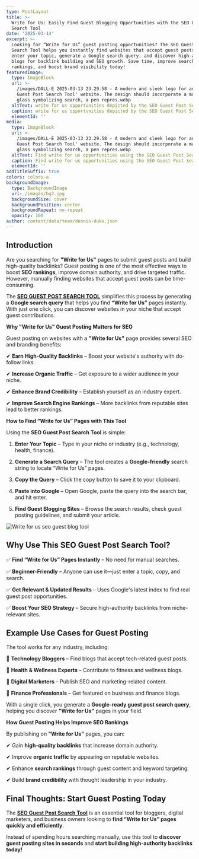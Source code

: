 ```yaml
---
type: PostLayout
title: >-
  Write for Us: Easily Find Guest Blogging Opportunities with the SEO Guest Post
  Search Tool
date: '2025-03-14'
excerpt: >-
  Looking for “Write for Us” guest posting opportunities? The SEO Guest Post
  Search Tool helps you instantly find websites that accept guest posts. Simply
  enter your topic, generate a Google search query, and discover high-authority
  blogs for backlink building and SEO growth. Save time, improve search
  rankings, and boost brand visibility today!
featuredImage:
  type: ImageBlock
  url: >-
    /images/DALL·E 2025-03-13 23.29.58 - A modern and sleek logo for an 'SEO
    Guest Post Search Tool' website. The design should incorporate a magnifying
    glass symbolizing search, a pen repres.webp
  altText: write for us opportunities depicted by the SEO Guest Post Search Tool logo
  caption: write for us opportunities depicted by the SEO Guest Post Search Tool logo
  elementId: ''
media:
  type: ImageBlock
  url: >-
    /images/DALL·E 2025-03-13 23.29.58 - A modern and sleek logo for an 'SEO
    Guest Post Search Tool' website. The design should incorporate a magnifying
    glass symbolizing search, a pen repres.webp
  altText: Find write for us opportunities using the SEO Guest Post Search Tool
  caption: Find write for us opportunities using the SEO Guest Post Search Tool
  elementId: ''
addTitleSuffix: true
colors: colors-a
backgroundImage:
  type: BackgroundImage
  url: /images/bg2.jpg
  backgroundSize: cover
  backgroundPosition: center
  backgroundRepeat: no-repeat
  opacity: 100
author: content/data/team/dennis-duke.json
---
```

## **Introduction**

Are you searching for **"Write for Us"** pages to submit guest posts and build high-quality backlinks? Guest posting is one of the most effective ways to boost **SEO rankings**, improve domain authority, and drive targeted traffic. However, manually finding websites that accept guest posts can be time-consuming.

The [**SEO GUEST POST SEARCH TOOL**](https://dennis8175.wixstudio.com/guest-post-search) simplifies this process by generating a **Google search query** that helps you find **“Write for Us”** pages instantly. With just one click, you can discover websites in your niche that accept guest contributions.

**Why "Write for Us" Guest Posting Matters for SEO**

Guest posting on websites with a **"Write for Us"** page provides several SEO and branding benefits:

✔ **Earn High-Quality Backlinks** – Boost your website's authority with do-follow links.

✔ **Increase Organic Traffic** – Get exposure to a wider audience in your niche.

✔ **Enhance Brand Credibility** – Establish yourself as an industry expert.

✔ **Improve Search Engine Rankings** – More backlinks from reputable sites lead to better rankings.

**How to Find “Write for Us” Pages with This Tool**

Using the **SEO Guest Post Search Tool** is simple:

1.  **Enter Your Topic** – Type in your niche or industry (e.g., technology, health, finance).

2.  **Generate a Search Query** – The tool creates a **Google-friendly** search string to locate “Write for Us” pages.

3.  **Copy the Query** – Click the copy button to save it to your clipboard.

4.  **Paste into Google** – Open Google, paste the query into the search bar, and hit enter.

5.  **Find Guest Blogging Sites** – Browse the search results, check guest posting guidelines, and submit your article.

![Write for us seo guest blog tool](/images/seo-guest-post-search-tool%20\(2\).png)

## **Why Use This SEO Guest Post Search Tool?**

✅ **Find “Write for Us” Pages Instantly** – No need for manual searches.

✅ **Beginner-Friendly** – Anyone can use it—just enter a topic, copy, and search.

✅ **Get Relevant & Updated Results** – Uses Google's latest index to find real guest post opportunities.

✅ **Boost Your SEO Strategy** – Secure high-authority backlinks from niche-relevant sites.

## **Example Use Cases for Guest Posting**

The tool works for any industry, including:

🔹 **Technology Bloggers** – Find blogs that accept tech-related guest posts.

🔹 **Health & Wellness Experts** – Contribute to fitness and wellness blogs.

🔹 **Digital Marketers** – Publish SEO and marketing-related content.

🔹 **Finance Professionals** – Get featured on business and finance blogs.

With a single click, you generate a **Google-ready guest post search query**, helping you discover **"Write for Us"** pages in your field.

**How Guest Posting Helps Improve SEO Rankings**

By publishing on **"Write for Us"** pages, you can:

✔ Gain **high-quality backlinks** that increase domain authority.

✔ Improve **organic traffic** by appearing on reputable websites.

✔ Enhance **search rankings** through guest content and keyword targeting.

✔ Build **brand credibility** with thought leadership in your industry.

## **Final Thoughts: Start Guest Posting Today**

The [**SEO Guest Post Search Tool**](https://dennis8175.wixstudio.com/guest-post-search) is an essential tool for bloggers, digital marketers, and business owners looking to **find “Write for Us” pages quickly and efficiently**.

Instead of spending hours searching manually, use this tool to **discover guest posting sites in seconds** and **start building high-authority backlinks today!**
